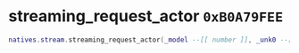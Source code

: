 # streaming_request_actor `0xB0A79FEE`

```lua
natives.stream.streaming_request_actor(_model --[[ number ]], _unk0 --[[ boolean ]], _unk1 --[[ boolean ]])
```